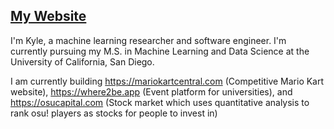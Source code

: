 ## [My Website](https://kylewade.dev)

I'm Kyle, a machine learning researcher and software engineer. I'm currently pursuing my M.S. in Machine Learning and Data Science at the University of California, San Diego.

I am currently building https://mariokartcentral.com (Competitive Mario Kart website), https://where2be.app (Event platform for universities), and https://osucapital.com (Stock market which uses quantitative analysis to rank osu! players as stocks for people to invest in)